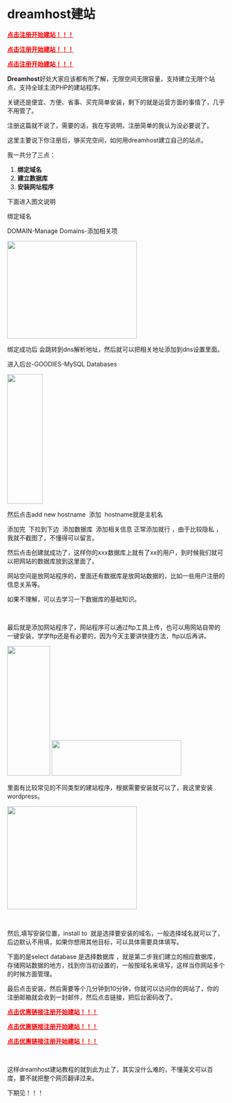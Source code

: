 # dreamhost建站

<span style="color: #ff0000;"><a style="color: #ff0000;" href="https://www.dreamhost.com/r.cgi?2177974"><strong>点击注册开始建站！！！</strong></a></span>

<span style="color: #ff0000;"><a style="color: #ff0000;" href="https://www.dreamhost.com/r.cgi?2177974"><strong>点击注册开始建站！！！</strong></a></span>

<span style="color: #ff0000;"><a style="color: #ff0000;" href="https://www.dreamhost.com/r.cgi?2177974"><strong>点击注册开始建站！！！</strong></a></span>

**Dreamhost**好处大家应该都有所了解，无限空间无限容量，支持建立无限个站点，支持全球主流PHP的建站程序。

关键还是便宜、方便、省事、买完简单安装，剩下的就是运营方面的事情了，几乎不用管了。

注册这篇就不说了，需要的话，我在写说明，注册简单的我认为没必要说了。

这里主要说下你注册后，够买完空间，如何用dreamhost建立自己的站点。

我一共分了三点：

  1. **绑定域名**
  2. **建立数据库**
  3. **安装网址程序**

下面进入图文说明

绑定域名

DOMAIN-Manage Domains-添加相关项

<img loading="lazy" class="aligncenter size-medium wp-image-262" src="http://www.zhangliguo.com/wp-content/uploads/2018/04/QQ截图20180409090945-300x226.png" alt="" width="300" height="226" /> 

绑定成功后 会跳转到dns解析地址，然后就可以把相关地址添加到dns设置里面。

进入后台-GOODIES-MySQL Databases

<img loading="lazy" class="size-medium wp-image-261 aligncenter" src="http://www.zhangliguo.com/wp-content/uploads/2018/04/QQ截图20180409085818-82x300.png" alt="" width="82" height="300" /> 

然后点击add new hostname  添加  hostname就是主机名

添加完  下拉到下边  添加数据库  添加相关信息 正常添加就行 ，由于比较隐私 ，我就不截图了，不懂得可以留言。

然后点击创建就成功了，这样你的xxx数据库上就有了xx的用户，到时候我们就可以把网站的数据库放到这里面了。

网站空间是放网站程序的，里面还有数据库是放网站数据的，比如一些用户注册的信息关系等。

如果不理解，可以去学习一下数据库的基础知识。

&nbsp;

最后就是添加网站程序了，网站程序可以通过ftp工具上传，也可以用网站自带的一键安装，学学ftp还是有必要的，因为今天主要讲快捷方法，ftp以后再讲。

<img loading="lazy" class="aligncenter size-medium wp-image-263" src="http://www.zhangliguo.com/wp-content/uploads/2018/04/123QQ截图20180409092608-99x300.png" alt="" width="99" height="300" /> 

<img loading="lazy" class="aligncenter size-medium wp-image-264" src="http://www.zhangliguo.com/wp-content/uploads/2018/04/QQ截图20180409092720-300x82.png" alt="" width="300" height="82" /> 

里面有比较常见的不同类型的建站程序，根据需要安装就可以了，我这里安装wordpress。

<img loading="lazy" class="aligncenter size-medium wp-image-265" src="http://www.zhangliguo.com/wp-content/uploads/2018/04/QQ截图20180409092911-300x238.png" alt="" width="300" height="238" /> 

&nbsp;

然后,填写安装位置，install to  就是选择要安装的域名，一般选择域名就可以了，后边默认不用填，如果你想用其他目标，可以具体需要具体填写。

下面的是select database 是选择数据库 ，就是第二步我们建立的相应数据库，存储网站数据的地方，找到你当初设置的，一般按域名来填写，这样当你网站多个的时候方面管理。

最后点击安装，然后需要等个几分钟到10分钟，你就可以访问你的网站了，你的注册邮箱就会收到一封邮件，然后点击链接，把后台密码改了。

<span style="color: #ff0000;"><a style="color: #ff0000;" href="https://www.dreamhost.com/r.cgi?2177974"><strong>点击优惠链接注册开始建站！！！</strong></a></span>

<span style="color: #ff0000;"><a style="color: #ff0000;" href="https://www.dreamhost.com/r.cgi?2177974"><strong>点击优惠链接注册开始建站！！！</strong></a></span>

<span style="color: #ff0000;"><a style="color: #ff0000;" href="https://www.dreamhost.com/r.cgi?2177974"><strong>点击优惠链接注册开始建站！！！</strong></a></span>

&nbsp;

这样dreamhost建站教程的就到此为止了，其实没什么难的，不懂英文可以百度，要不就把整个网页翻译过来。

下期见！！！

&nbsp;

&nbsp;

&nbsp;

&nbsp;

&nbsp;
